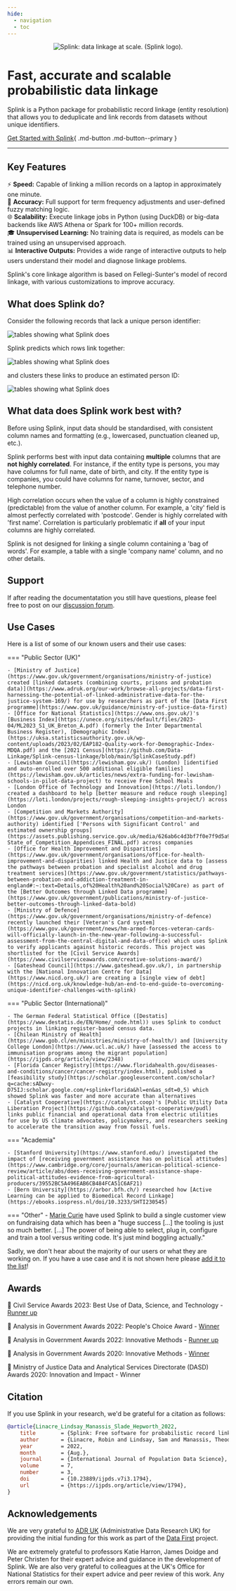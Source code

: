 ```yaml
---
hide:
  - navigation
  - toc
---
```


<p align="center">
<img src="https://user-images.githubusercontent.com/7570107/85285114-3969ac00-b488-11ea-88ff-5fca1b34af1f.png" alt="Splink: data linkage at scale. (Splink logo)." style="max-width: 500px;">
</p>

# Fast, accurate and scalable probabilistic data linkage

Splink is a Python package for probabilistic record linkage (entity resolution) that allows you to deduplicate and link records from datasets without unique identifiers.


[Get Started with Splink](./getting_started.md){ .md-button .md-button--primary }

<hr>

## Key Features

⚡ **Speed:** Capable of linking a million records on a laptop in approximately one minute.<br>
🎯 **Accuracy:** Full support for term frequency adjustments and user-defined fuzzy matching logic.<br>
🌐 **Scalability:** Execute linkage jobs in Python (using DuckDB) or big-data backends like AWS Athena or Spark for 100+ million records.<br>
🎓 **Unsupervised Learning:** No training data is required, as models can be trained using an unsupervised approach.<br>
📊 **Interactive Outputs:** Provides a wide range of interactive outputs to help users understand their model and diagnose linkage problems.<br>

Splink's core linkage algorithm is based on Fellegi-Sunter's model of record linkage, with various customizations to improve accuracy.

## What does Splink do?

Consider the following records that lack a unique person identifier:

![tables showing what Splink does](https://raw.githubusercontent.com/moj-analytical-services/splink/master/docs/img/README/what_does_splink_do_1.drawio.png)

Splink predicts which rows link together:

![tables showing what Splink does](https://raw.githubusercontent.com/moj-analytical-services/splink/master/docs/img/README/what_does_splink_do_2.drawio.png)

and clusters these links to produce an estimated person ID:

![tables showing what Splink does](https://raw.githubusercontent.com/moj-analytical-services/splink/master/docs/img/README/what_does_splink_do_3.drawio.png)

## What data does Splink work best with?

Before using Splink, input data should be standardised, with consistent column names and formatting (e.g., lowercased, punctuation cleaned up, etc.).

Splink performs best with input data containing **multiple** columns that are **not highly correlated**. For instance, if the entity type is persons, you may have columns for full name, date of birth, and city. If the entity type is companies, you could have columns for name, turnover, sector, and telephone number.

High correlation occurs when the value of a column is highly constrained (predictable) from the value of another column. For example, a 'city' field is almost perfectly correlated with 'postcode'. Gender is highly correlated with 'first name'. Correlation is particularly problematic if **all** of your input columns are highly correlated.

Splink is not designed for linking a single column containing a 'bag of words'. For example, a table with a single 'company name' column, and no other details.

## Support

If after reading the documentatation you still have questions, please feel free to post on our [discussion forum](https://github.com/moj-analytical-services/splink/discussions).

## Use Cases

Here is a list of some of our known users and their use cases:

=== "Public Sector (UK)"

	- [Ministry of Justice](https://www.gov.uk/government/organisations/ministry-of-justice) created [linked datasets (combining courts, prisons and probation data)](https://www.adruk.org/our-work/browse-all-projects/data-first-harnessing-the-potential-of-linked-administrative-data-for-the-justice-system-169/) for use by researchers as part of the [Data First programme](https://www.gov.uk/guidance/ministry-of-justice-data-first)
	- [Office for National Statistics](https://www.ons.gov.uk/)'s [Business Index](https://unece.org/sites/default/files/2023-04/ML2023_S1_UK_Breton_A.pdf) (formerly the Inter Departmental Business Register), [Demographic Index](https://uksa.statisticsauthority.gov.uk/wp-content/uploads/2023/02/EAP182-Quality-work-for-Demographic-Index-MDQA.pdf) and the [2021 Census](https://github.com/Data-Linkage/Splink-census-linkage/blob/main/SplinkCaseStudy.pdf)
	- [Lewisham Council](https://lewisham.gov.uk/) (London) [identified and auto-enrolled over 500 additional eligible families](https://lewisham.gov.uk/articles/news/extra-funding-for-lewisham-schools-in-pilot-data-project) to receive Free School Meals
	- [London Office of Technology and Innovation](https://loti.london/) created a dashboard to help [better measure and reduce rough sleeping](https://loti.london/projects/rough-sleeping-insights-project/) across London
	- [Competition and Markets Authority](https://www.gov.uk/government/organisations/competition-and-markets-authority) identified ['Persons with Significant Control' and estimated ownership groups](https://assets.publishing.service.gov.uk/media/626ab6c4d3bf7f0e7f9d5a9b/220426_Annex_-State_of_Competition_Appendices_FINAL.pdf) across companies
	- [Office for Health Improvement and Disparities](https://www.gov.uk/government/organisations/office-for-health-improvement-and-disparities) linked Health and Justice data to [assess the pathways between probation and specialist alcohol and drug treatment services](https://www.gov.uk/government/statistics/pathways-between-probation-and-addiction-treatment-in-england#:~:text=Details,of%20Health%20and%20Social%20Care) as part of the [Better Outcomes through Linked Data programme](https://www.gov.uk/government/publications/ministry-of-justice-better-outcomes-through-linked-data-bold)
	- [Ministry of Defence](https://www.gov.uk/government/organisations/ministry-of-defence) recently launched their [Veteran's Card system](https://www.gov.uk/government/news/hm-armed-forces-veteran-cards-will-officially-launch-in-the-new-year-following-a-successful-assessment-from-the-central-digital-and-data-office) which uses Splink to verify applicants against historic records. This project was shortlisted for the [Civil Service Awards](https://www.civilserviceawards.com/creative-solutions-award/)
 	- [Gateshead Council](https://www.gateshead.gov.uk/), in partnership with the [National Innovation Centre for Data](https://www.nicd.org.uk/) are creating a [single view of debt](https://nicd.org.uk/knowledge-hub/an-end-to-end-guide-to-overcoming-unique-identifier-challenges-with-splink)

=== "Public Sector (International)"

	- The German Federal Statistical Office ([Destatis](https://www.destatis.de/EN/Home/_node.html)) uses Splink to conduct projects in linking register-based census data.
	- [Chilean Ministry of Health](https://www.gob.cl/en/ministries/ministry-of-health/) and [University College London](https://www.ucl.ac.uk/) have [assessed the access to immunisation programs among the migrant population](https://ijpds.org/article/view/2348)
	- [Florida Cancer Registry](https://www.floridahealth.gov/diseases-and-conditions/cancer/cancer-registry/index.html), published a [feasibility study](https://scholar.googleusercontent.com/scholar?q=cache:sADwxy-D75IJ:scholar.google.com/+splink+florida&hl=en&as_sdt=0,5) which showed Splink was faster and more accurate than alternatives
	- [Catalyst Cooperative](https://catalyst.coop)'s [Public Utility Data Liberation Project](https://github.com/catalyst-cooperative/pudl) links public financial and operational data from electric utilities for use by US climate advocates, policymakers, and researchers seeking to accelerate the transition away from fossil fuels.

=== "Academia"

	- [Stanford University](https://www.stanford.edu/) investigated the impact of [receiving government assistance has on political attitudes](https://www.cambridge.org/core/journals/american-political-science-review/article/abs/does-receiving-government-assistance-shape-political-attitudes-evidence-from-agricultural-producers/39552BC5A496EAB6CB484FCA51C6AF21)
	- [Bern University](https://arbor.bfh.ch/) researched how [Active Learning can be applied to Biomedical Record Linkage](https://ebooks.iospress.nl/doi/10.3233/SHTI230545)

=== "Other"
	- [Marie Curie](https://podcasts.apple.com/gb/podcast/unlocking-data-at-marie-curie/id1724979056?i=1000649964922) have used Splink to build a single customer view on fundraising data which has been a "huge success [...] the tooling is just so much better. [...] The power of being able to select, plug in, configure and train a tool versus writing code. It's just mind boggling actually."

Sadly, we don't hear about the majority of our users or what they are working on. If you have a use case and it is not shown here please [add it to the list](https://github.com/moj-analytical-services/splink/edit/master/docs/index.md)!

## Awards

🥈 Civil Service Awards 2023: Best Use of Data, Science, and Technology - [Runner up](https://www.civilserviceawards.com/best-use-of-data-science-and-technology-award-2/)

🥇 Analysis in Government Awards 2022: People's Choice Award - [Winner](https://analysisfunction.civilservice.gov.uk/news/announcing-the-winner-of-the-first-analysis-in-government-peoples-choice-award/)

🥈 Analysis in Government Awards 2022: Innovative Methods - [Runner up](https://twitter.com/gov_analysis/status/1616073633692274689?s=20&t=6TQyNLJRjnhsfJy28Zd6UQ)

🥇 Analysis in Government Awards 2020: Innovative Methods - [Winner](https://www.gov.uk/government/news/launch-of-the-analysis-in-government-awards)

🥇 Ministry of Justice Data and Analytical Services Directorate (DASD) Awards 2020: Innovation and Impact - Winner


## Citation

If you use Splink in your research, we'd be grateful for a citation as follows:

```BibTeX
@article{Linacre_Lindsay_Manassis_Slade_Hepworth_2022,
	title        = {Splink: Free software for probabilistic record linkage at scale.},
	author       = {Linacre, Robin and Lindsay, Sam and Manassis, Theodore and Slade, Zoe and Hepworth, Tom and Kennedy, Ross and Bond, Andrew},
	year         = 2022,
	month        = {Aug.},
	journal      = {International Journal of Population Data Science},
	volume       = 7,
	number       = 3,
	doi          = {10.23889/ijpds.v7i3.1794},
	url          = {https://ijpds.org/article/view/1794},
}
```

## Acknowledgements

We are very grateful to [ADR UK](https://www.adruk.org/) (Administrative Data Research UK) for providing the initial funding for this work as part of the [Data First](https://www.adruk.org/our-work/browse-all-projects/data-first-harnessing-the-potential-of-linked-administrative-data-for-the-justice-system-169/) project.

We are extremely grateful to professors Katie Harron, James Doidge and Peter Christen for their expert advice and guidance in the development of Splink. We are also very grateful to colleagues at the UK's Office for National Statistics for their expert advice and peer review of this work. Any errors remain our own.
